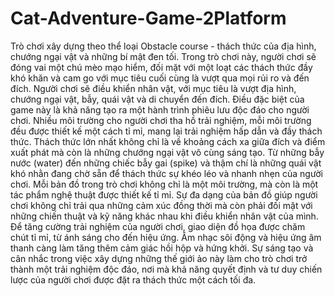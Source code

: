 # Cat-Adventure-Game-2Platform
 Trò chơi xây dựng theo thể loại Obstacle course - thách thức của địa hình, chướng ngại vật và những bí mật đen tối. Trong trò chơi này, người chơi sẽ đóng vai một chú mèo mạo hiểm, đối mặt với một loạt các thách thức đầy khó khăn và cam go với mục tiêu cuối cùng là vượt qua mọi rủi ro và đến đích. Người chơi sẽ điều khiển nhân vật, với mục tiêu là vượt địa hình, chướng ngại vật, bẫy, quái vật và di chuyển đến đích. Điều đặc biệt của game này là khả năng tạo ra một hành trình phiêu lưu độc đáo cho người chơi. Nhiều môi trường cho người chơi tha hồ trải nghiệm, mỗi môi trường đều được thiết kế một cách tỉ mỉ, mang lại trải nghiệm hấp dẫn và đầy thách thức. Thách thức lớn nhất không chỉ là về khoảng cách xa giữa đích và điểm xuất phát mà còn là những chướng ngại vật vô cùng sáng tạo. Từ những bẫy nước (water) đến những chiếc bẫy gai (spike) và thậm chí là những quái vật khó nhằn đang chờ sẵn để thách thức sự khéo léo và nhanh nhẹn của người chơi. Mỗi bản đồ trong trò chơi không chỉ là một môi trường, mà còn là một tác phẩm nghệ thuật được thiết kế tỉ mỉ. Sự đa dạng của bản đồ giúp người chơi không chỉ trải qua những cảm xúc đồng thời mà còn phải đối mặt với những chiến thuật và kỹ năng khác nhau khi điều khiển nhân vật của mình. Để tăng cường trải nghiệm của người chơi, giao diện đồ họa được chăm chút tỉ mỉ, từ ánh sáng cho đến hiệu ứng. Âm nhạc sôi động và hiệu ứng âm thanh càng làm tăng thêm cảm giác hồi hộp và hứng khởi. Sự sáng tạo và cân nhắc trong việc xây dựng những thế giới ảo này làm cho trò chơi trở thành một trải nghiệm độc đáo, nơi mà khả năng quyết định và tư duy chiến lược của người chơi được đặt ra thách thức một cách tối đa.
